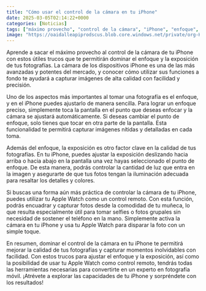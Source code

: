 ```yaml
---
title: "Cómo usar el control de la cámara en tu iPhone"
date: 2025-03-05T02:14:22+0000
categories: [Noticias]
tags: ["máximo provecho", "control de la cámara", "iPhone", "enfoque", "exposición", "fotografías", "SEO"]
image: "https://oaidalleapiprodscus.blob.core.windows.net/private/org-HKmKxpuNw3Y88lm4EBrIPq0n/user-ZwiCXOggLL8ZNNKE2g7rXFmV/img-wvnugZ3KN6uhEaPWIelTfEau.png?st=2025-03-05T01%3A14%3A22Z&se=2025-03-05T03%3A14%3A22Z&sp=r&sv=2024-08-04&sr=b&rscd=inline&rsct=image/png&skoid=d505667d-d6c1-4a0a-bac7-5c84a87759f8&sktid=a48cca56-e6da-484e-a814-9c849652bcb3&skt=2025-03-04T18%3A04%3A32Z&ske=2025-03-05T18%3A04%3A32Z&sks=b&skv=2024-08-04&sig=Tm8zO%2BlLJUmNKZ7vDy6jedVUR1CloDVGOo51rzQWwyA%3D"
---
```


Aprende a sacar el máximo provecho al control de la cámara de tu iPhone con estos útiles trucos que te permitirán dominar el enfoque y la exposición de tus fotografías. La cámara de los dispositivos iPhone es una de las más avanzadas y potentes del mercado, y conocer cómo utilizar sus funciones a fondo te ayudará a capturar imágenes de alta calidad con facilidad y precisión.

Uno de los aspectos más importantes al tomar una fotografía es el enfoque, y en el iPhone puedes ajustarlo de manera sencilla. Para lograr un enfoque preciso, simplemente toca la pantalla en el punto que deseas enfocar y la cámara se ajustará automáticamente. Si deseas cambiar el punto de enfoque, solo tienes que tocar en otra parte de la pantalla. Esta funcionalidad te permitirá capturar imágenes nítidas y detalladas en cada toma.

Además del enfoque, la exposición es otro factor clave en la calidad de tus fotografías. En tu iPhone, puedes ajustar la exposición deslizando hacia arriba o hacia abajo en la pantalla una vez hayas seleccionado el punto de enfoque. De esta manera, podrás controlar la cantidad de luz que entra en la imagen y asegurarte de que tus fotos tengan la iluminación adecuada para resaltar los detalles y colores.

Si buscas una forma aún más práctica de controlar la cámara de tu iPhone, puedes utilizar tu Apple Watch como un control remoto. Con esta función, podrás encuadrar y capturar fotos desde la comodidad de tu muñeca, lo que resulta especialmente útil para tomar selfies o fotos grupales sin necesidad de sostener el teléfono en la mano. Simplemente activa la cámara en tu iPhone y usa tu Apple Watch para disparar la foto con un simple toque.

En resumen, dominar el control de la cámara en tu iPhone te permitirá mejorar la calidad de tus fotografías y capturar momentos inolvidables con facilidad. Con estos trucos para ajustar el enfoque y la exposición, así como la posibilidad de usar tu Apple Watch como control remoto, tendrás todas las herramientas necesarias para convertirte en un experto en fotografía móvil. ¡Atrévete a explorar las capacidades de tu iPhone y sorpréndete con los resultados!
    